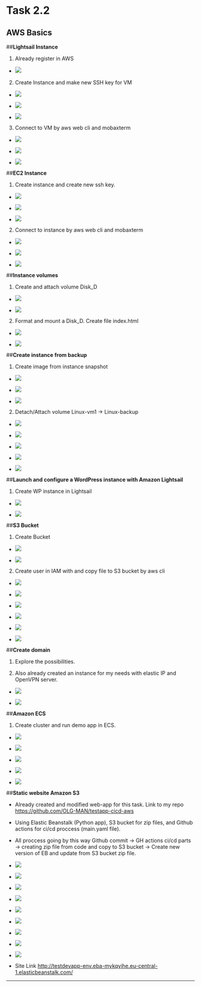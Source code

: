 # Task 2.2

## AWS Basics

##**Lightsail Instance**

1. Already register in AWS 

* ![](img/LS1.png)

2. Create Instance and make new SSH key for VM

* ![](img/LS2.png)

* ![](img/LS3.png)

* ![](img/LS4.png)

3. Connect to VM by aws web cli and mobaxterm

* ![](img/LS5.png)

* ![](img/LS6.png)

* ![](img/LS7.png)



##**EC2 Instance**
 
1. Create instance and create new ssh key.

* ![](img/EC1.png)

* ![](img/EC2.png)

* ![](img/EC3.png)

2. Connect to instance by aws web cli and mobaxterm

* ![](img/EC4.png)

* ![](img/EC5.png)

* ![](img/EC6.png)



##**Instance volumes**

1. Create and attach volume Disk_D

* ![](img/vol1.png)

* ![](img/vol2.png)

2. Format and mount a Disk_D. Create file index.html

* ![](img/vol3.png)

* ![](img/vol4.png)



##**Create instance from backup**

1. Create image from instance snapshot

* ![](img/bck1.png)

* ![](img/bck2.png)

* ![](img/bck3.png)

2. Detach/Attach volume Linux-vm1 -> Linux-backup

* ![](img/bck4.png)

* ![](img/bck5.png)

* ![](img/bck6.png)

* ![](img/bck7.png)

* ![](img/bck8.png)



##**Launch and configure a WordPress instance with Amazon Lightsail**

1. Create WP instance in Lightsail

* ![](img/wp1.png)

* ![](img/wp2.png)



##**S3 Bucket**

1. Create Bucket

* ![](img/bucket1.png)

* ![](img/bucket2.png)

2. Create user in IAM with and copy file to S3 bucket by aws cli

* ![](img/cli1.png)

* ![](img/cli2.png)

* ![](img/cli3.png)

* ![](img/cli4.png)

* ![](img/cli5.png)

* ![](img/cli6.png)



##**Create domain**

1. Explore the possibilities.

2. Also already created an instance for my needs with elastic IP and OpenVPN server.

* ![](img/vpn1.png)

* ![](img/vpn2.png)




##**Amazon ECS**

1. Create cluster and run demo app in ECS.

* ![](img/ecs1.png)

* ![](img/ecs2.png)

* ![](img/ecs3.png)

* ![](img/ecs4.png)

* ![](img/ecs5.png)



##**Static website Amazon S3**

* Already created and modified web-app for this task.
  Link to my repo https://github.com/OLG-MAN/testapp-cicd-aws

* Using Elastic Beanstalk (Python app), S3 bucket for zip files, and Github actions
  for ci/cd proccess (main.yaml file).

* All proccess going by this way
  Github commit -> GH actions ci/cd parts -> creating zip file from code and 
  copy to S3 bucket -> Create new version of EB and update from S3 bucket zip file.

* ![](img/cicd1.png)

* ![](img/cicd2.png)

* ![](img/cicd3.png)

* ![](img/cicd4.png)

* ![](img/cicd5.png)

* ![](img/cicd6.png)

* ![](img/cicd7.png)

* ![](img/cicd8.png)

* ![](img/cicd9.png)

* Site Link http://testdevapp-env.eba-mykqyihe.eu-central-1.elasticbeanstalk.com/

----------------
